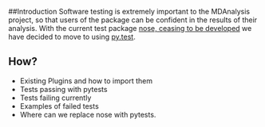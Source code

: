 ##Introduction
Software testing is extremely important to the MDAnalysis project, so that users of the package can be confident in the results of their analysis. With the current test package [nose, ceasing to be developed](http://nose.readthedocs.io/en/latest/#note-to-users) we have decided to move to using [py.test](http://doc.pytest.org/en/latest/).

## How?

* Existing Plugins and how to import them
* Tests passing with pytests
* Tests failing currently
* Examples of failed tests
* Where can we replace nose with pytests.


